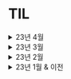# TIL
<details>
<summary>23년 4월</summary>

> `230411`
> - 코테 : 최소 신장 트리 (전력난)
> - K-MOOC : 데이터 마이닝

> `230410`  
> - 코테 : 최소 신장 트리   
> - K-MOOC : 데이터 마이닝(3주차까지)  

> `230408`  
> - 코테 : 최소 신장 트리

> `230407`
> - 코테 : 최소 신장 트리 (상근이 & 최소 신장 트리(Kruksal, Prim 알고리즘))  

> `230406`  
> - 코테 : 유니온 파인드(사이클 게임) & 종료  
> - 스팀 프로젝트

> `230405`  
> - 코테 : 유니온 파인드(친구 네트워크)  
> - 스팀 프로젝트

> `230403`  
> - 코테 : 유니온 파인드 (백준 단계별로 풀기에 격변이 일어나고 있다)  
> - 스팀 프로젝트

</details>

<details>
<summary>23년 3월</summary>

> `230331`  
> - 코테 : 트리 복습

> `230330`  
> - 이력서 작성 & 제출 완  
> - 스팀 프로젝트 : 좋아요/싫어요 비율과 보유자 수, 유/무료 게임 간의 관계
 
> `230328`  
> - 이력서 작성 중..

> `230327`  
>  - 스팀 프로젝트 : EDA(진도가 느리다~)

> `230323`  
> - 코테 : 그래프 속 트리 판별하기 : 트리 종료  
> - 스팀 자료를 볼 수 있을 것 같아서 스팀 데이터 분석 프로젝트도 시작

> `230322`  
> - 코테 : 이진 탐색 트리 (Preorder 줬을 때 Postorder를 출력해라~) 

> `230321`  
> - Pandas 감각 깨우기 - 미니 프로젝트(?) : 2022년 서울 데이터 : 미세먼지 농도와 습도 간의 관계 분석 및 시각화  
> - 피어슨 상관계수와, 회귀식의 R^2(결정계수)는 다른 값이구나..?    

> `230320`  
> - 코테 : 트리 1문제(중, 후위 탐색으로 전위 탐색 구현하기)  
> - 풀이를 봤는데 변수가 좀 이상해서 다른 걸 넣으니까 출력초과 뜸;  

> `230317`  
> - 코테 : 트리 2문제 (지름, 이진 트리 순회) 

> `230316`  
> - 코테 : 트리 2문제  
> - Tableau 가이드 완료 - 근데 작성한 게 날아간 듯 하다?  
> - 낼부터는 다시 자소서(스마게) & 기업 탐방에 집중

> `230315`  
> - 코테 : (역추적 끝) 2문제 풀었는데, 앞문제가 쉬워서 뒷문제까지 풀었더니 너무 오래 걸려서 다른 해야할 일을 못했다. 하루 1문제만 풀자.    

> `230314`  
> - 코테 : DSLR - 기록은 간단하게 할수록 좋고(문자열에 추가하는 방식), 역추적도 진행하지 않고 바로 경로를 출력하면 더 좋다.  
> - 계산도 가급적 숫자나 문자 자체를 이용하는 게 좋다. 배열 등을 구현하는 것보다는..  
> - Tableau 가이드 3 ~ 5장 및 5장 뒷쪽 연습 : Pandas로 빽빽하게 개고생하면서 데이터를 탐색하는 것보다, Tableau를 이용하는 게 훨씬 강력한 것 같다.

> `230313`  
> - 코테 : 숨바꼭질 4 - 원래 알고리즘으로 해도 정답이었던 것 같은데..  
> - 마이너스 값을 제외하고 진행한다든가, 2차원 배열을 만드는 방식이라든가 등 그래도 공부가 되는 것들이 있었다.  
> - 특히 다차원 배열은 그냥 `[a * N for _ in range(N)]` 을 기억해두는 게 편할 것 같다.

> `230308`  
> - 코테 : 경찰차 - 나중에 머리 식히고 다시 ㄱㄱ 거의 4시간 풀었는데도 이해가 안 된다 : 풀이가 무슨 원리인지는 알겠는데 그걸 구현하는게 빡셈  
> - (2) : 문제 다시 풀어봤는데 백준에 있는 반례랑 예제 다 맞는데 채점하면 틀렸습니다가 뜬다. 반례를 알아야 원인을 알 거 같은데... GG..

> `230307`  
> - 코테 : 백트래킹 1문제 (LCS 2) : 역으로 추적하는 조건을 생각하는 게 어렵다. 알고보니 쉬운데 생각해내긴 어려운..  

> `230306`  
> - 코테 : 백트래킹 - 이진 탐색 백트래킹은 한번 더 봐야 할 것 같다. 복습하긴 했는데 그래도 헷갈린다..  
> - 2번 커밋 : 코드 파일을 안 넣어놔서 추가함 + 백준 14003번 한 번 더 풀어봄  
> - 카페에서는 복잡했는데 집에 와서 좀 쉬었다가 다시 푸니까 명료하게 쫙 풀었다 굳  

> `230303`  
> - 코테 : 투 포인터 마무리 / Meet In The Middle 어렵다~ 이진탐색이 좀 헷갈림  

> `230302`  
> - 코테 : (Python) 투 포인터 2문제  

> `230301`  
> - 코테 : (SQL) 프로그래머스에 있는 문제들 다 풀었다  

</details>
<details>
<summary>23년 2월</summary>

> `230228`  
> - 코테 : (Python) 최단 경로 2문제 & 마무리 / (SQL) 4문제  
> - SQL의 JOIN 문제 하나가 겁나 어려워서 시간을 많이 잡아먹었다. 역시 코테의 최대 난관은 조건식을 생각해내는 거임..  

> `230227`  
> - 코테 : (Python) 최단 경로 1문제 (벨만-포드 알고리즘) / (SQL) 18문제  
> - SQL의 경우 프로그래머스에서 순서대로 풀라고 준 문제는 다 풀었고, 남은 문제들만 더 풀면 될 것 같음! 

> `230224`  
> - 코테 : (Python) 최단 경로 3문제  / (SQL) : 취소되지 않은 진료 예약 조회하기 부터 계속하자  
> - 비교하기 편하라고 넣었다는 `float('inf')`값으로 리스트를 초기화했더니 틀렸습니다!가 뜬다. 적당히 큰 수를 넣어야 하나.....

> `230223`  
> - 코테 : (Python) 최단 경로 시작 / (SQL) : 다음 문제로 넘어가는 방식이 저런 SELECT, GROUP BY 순서가 아니었다 (왔다갔다 함)  
> - 어쩄든 문제풀이.  

> `230222`  
> - 코테 : (Python) 그래프와 탐색 완료 / (SQL) 시작 : SELECT 완료, GROUP BY 2문제  
> - 22년은 아니지만 대콩절이다. 22년은 아니지만 대콩절이다.

> `230221`
> - 코테 : 그래프와 탐색(이분 그래프만 풀면 됨)
> - 기억이 나서 문제가 잘 풀리는 게 신기했던 하루다.

> `230220`  
> - 코테 : 그래프와 탐색(DFS, BFS)  
> - 회사 알아봐야 하는데 갑자기 비관론에 빠짐  

> `230217`
> - 코테 : 스택 2 - 오아시스 재결합  
> - 풀이 완 : 히스토그램이랑 비슷한 듯 다르다. 몇 시간을 썼는지 모르겠지만 이미지 파일로 풀이를 올려놨다..

> `230216`
> - 코테 : 스택 2 - 오등큰수, 히스토그램
> - 히스토그램의 경우 분할 정복에도 나왔었는데, 오히려 스택을 이용한 풀이가 이해가 쉬웠다. 직접 생각하라고 하면 못하겠지만.
> - 그래도 그 때 스택을 이용한 풀이법도 알아둬서 오늘 한 건 복습에 가까웠다. 그래도 디테일까지 기억하는 건 쉬운 게 아니긴 했다.

> `230215`
> - 코테 : 스택 2 - 오큰수  
> - 잘 모르겠으면 답지를 보면서 원리를 알고 그걸 염두에 두면서 직접 풀어보는 게 좋겠다  
> - 혼자 머리 쥐어짜면 시간을 좀 많이 잡아먹기 때문에..

> `230214`
> - 코테 : 스택 2 // 코테는 하루에 1문제씩 풀자 : 여유가 생기면 팍팍 나가자
> - 답지를 보면 쉽게쉽게 푸는데, 조건을 너무 복잡하게 생각하는 경향이 있는 것 같다.

> `230213`  
> - 코테 : DP2 마무리
> - 코테 공부하다보니까 자소서 쓸 시간이 없다. 자소서들을 좀 쓴 다음에 다시 공부해야겠다
> - 코테는 볼 수도 있고 다른 걸로 대체될 수 있지만 자소서나 포폴은 꼭 있어야 하니께?

> `230210`
> - 코테 : DP2
> - 오늘은 왠지 의욕이 없읍니다

> `230209`
> - 코테 : 우선순위 큐, DP2(이거 1문제가 우선순위큐 3문제보다 오래 걸림)  
> - 자소서 : 코테하다보면 시간이 훅 간다;

> `230208`
> - 코테 : 이분 탐색 마무리(k번쨰 수 복습 & LIS)  

> `230207`  
>  - 코테 : 이분 탐색(어렵다 : k번째수부터 다시 계속)

> `230206`  
> - 코테 : 가장 긴 정사각형 스택 풀이 복습 및 분할 정복 풀이 
> - 자소서 작성 시작 : 프로젝트 pdf 정리 & 자유 형식 작성 ㄱ

> `230203`
> - 코테 : 분할 정복(2)
> - 가장 큰 히스토그램 직사각형 문제 마무리 해야 함  
>   - 스택을 이용한 풀이는 그래도 이해가 가는데(직접 구현하라고 하면 또 막히겠지만)   
>   - 분할정복으로 푸는 방법은 어떻게 해야 하는지 감이 안 온다  
>   - 플레 5의 벽.. 높다!

> `230202`
> - 코테 : 분할 정복(1)  
> - 기억할 내용 : 페르마의 소정리, 곱셈 빨리 하기 

> `230201`
> - 코테 : 스택 + 큐와 덱 다 끝냄  
</details>
<details>
<summary>23년 1월 & 이전</summary>

> `230131`  
> - 코테 : 누적합(체스판 칠하기2) + 그리디 알고리즘

> `230130`
> - 코테 : 누적합 - 체스판 다시 칠하기부터 계속해야 함  

> `230127`
> - 코테 : DP 마무리 - 그러나 마무리가 아닌..(진도 상 다 풀고 가긴 하지만 완전히 캐치했다고 하긴 힘들다.)

> `230126`  
> - 코테 : DP : DP 그 자체보다도 이걸 어떻게 이용하고 점화식을 어떻게 세우느냐가 더 어려운 것 같다.

> `230124`  
> - 코테 준비 : DP 시작  // 피보나치 수열일 줄은 몰랐다

> `230120`  
> - 코테 준비 : 백트래킹 완료

> `230119`  
> - 코테 연습 : 백트래킹 - N-Queens 제대로 정리 & 풀이 필요

> `230118`  
> - 코테 연습 : 정수론 마무리

> `230117`
> - 코테 연습 : 정수론 "검문"부터 계속 ㄱㄱ

> `230116`  
> 1) 코테 연습 : 재귀, 브루탈포스, 집합과 맵(바로 다음으로 넘어감)  

> `230113`  
> 1) 코테 연습 : 정렬, 재귀

> `230112`  
> 1) 코테 연습 : 정렬(선택, 삽입, 퀵, 카운팅)

> `230111`  
> 1) 코테 연습 : 소수, 2차원 행렬 (다 까먹었네 ㄷㄷ)


> `230110`  
> 1) 컨테이너에 주피터 띄우고 MLFlow 연동하기 : 주피터를 띄우는 건 성공했으나 리소스를 상당히 잡아먹음. 컨테이너를 더 띄우는 건 노트북 환경에선 불가능할 것 같고, 클라우드에서 해야할 것 같다.   
> 실패했지만 정리해놓은 파일이 아까워서 `Failed` 폴더를 만들었고, 새로 알게된 도커에 대한 내용은 도커 파일로 이동시켰다.  
> 2) 구글 트렌드 시각화 : `simple_projects/google_trends/`에 저장. `pytrends`를 이용해 긁어온 뒤 시각화  


> `230105`
> `/FromObsidian` : `ML엔지니어를 위한 MLops` 끝(8-2)까지 완료
> 실습 파일은 [레포지토리](https://github.com/dowrave/MLOpsForMLE)에 추가함

> `230104`
> `/FromObsidian` : `ML엔지니어를 위한 MLops` 7-6까지 완료

> `230103`
> `/FromObsidian` : `ML엔지니어를 위한 MLops` 7-2까지 완료  
> 작동이 안되는 내용이 있어 `Pull Request`란 걸 처음 해봄

> `230102`  
> `/FromObsidian` : `ML엔지니어를 위한 MLops` 6-1까지 완료

> `221228` : `공부 메모/data science/kubeflow`   
로컬 환경에서 `kubeflow pod`을 띄우는 과정에서 렉이 엄청 발생해서 실습을 진행할 수 없음  
  같은 분께서 작성한 `docker` & `mlflow`를 이용한 `mlops` 가이드가 있어서 그걸로 바꿈

</details>
